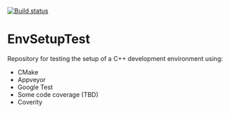 [![Build status](https://ci.appveyor.com/api/projects/status/6v29dn17rmw99wwn?svg=true)](https://ci.appveyor.com/project/ssell/envsetuptest)

# EnvSetupTest

Repository for testing the setup of a C++ development environment using:

* CMake
* Appveyor
* Google Test
* Some code coverage (TBD)
* Coverity
